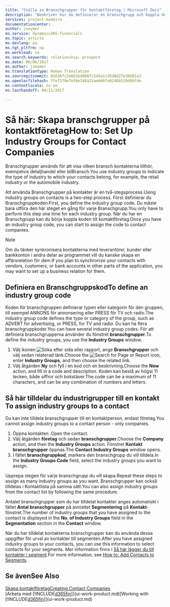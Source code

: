 ```yaml
---
title: "Ställa in Branschgrupper för kontaktföretag | Microsoft Docs"
description: "Beskriver hur du definierar en branschgrupp och koppla den till ett företag, till exempel detaljhandel eller bilindustri."
services: project-madeira
documentationcenter: 
author: jswymer
ms.service: dynamics365-financials
ms.topic: article
ms.devlang: na
ms.tgt_pltfrm: na
ms.workload: na
ms.search.keywords: relationship, prospect
ms.date: 06/06/2017
ms.author: jswymer
ms.translationtype: Human Translation
ms.sourcegitcommit: 81636fc2e661bd9b07c54da1cd5d0d27e30d01a2
ms.openlocfilehash: 7fef570e7e56e348a25ae660fa9248b529d0bfde
ms.contentlocale: sv-se
ms.lasthandoff: 09/11/2017

---
```

# <a name="how-to-set-up-industry-groups-for-contact-companies"></a><span data-ttu-id="a8364-103">Så här: Skapa branschgrupper på kontaktföretag</span><span class="sxs-lookup"><span data-stu-id="a8364-103">How to: Set Up Industry Groups for Contact Companies</span></span>
<span data-ttu-id="a8364-104">Branschgrupper används för att visa vilken bransch kontakterna tillhör, exempelvis detaljhandel eller bilBransch.</span><span class="sxs-lookup"><span data-stu-id="a8364-104">You use industry groups to indicate the type of industry to which your contacts belong, for example, the retail industry or the automobile industry.</span></span>

<span data-ttu-id="a8364-105">Att använda Branschgrupper på kontakter är en två-stegsprocess.</span><span class="sxs-lookup"><span data-stu-id="a8364-105">Using industry groups on contacts is a two-step process.</span></span> <span data-ttu-id="a8364-106">Först definierar du Branschgruppkoden.</span><span class="sxs-lookup"><span data-stu-id="a8364-106">First, you define the industry group code.</span></span> <span data-ttu-id="a8364-107">Du måste bara utföra den här steget en gång för varje Branschgrupp.</span><span class="sxs-lookup"><span data-stu-id="a8364-107">You only have to perform this step one time for each industry group.</span></span> <span data-ttu-id="a8364-108">När du har en Branschgrupp kan du börja koppla koden till kontaktföretag.</span><span class="sxs-lookup"><span data-stu-id="a8364-108">Once you have an industry group code, you can start to assign the code to contact companies.</span></span>

> [!NOTE]  
>   <span data-ttu-id="a8364-109">Om du tänker synkronisera kontakterna med leverantörer, kunder eller bankkonton i andra delar av programmet vill du kanske skapa en affärsrelation för dem.</span><span class="sxs-lookup"><span data-stu-id="a8364-109">If you plan to synchronize your contacts with vendors, customers, or bank accounts in other parts of the application, you may want to set up a business relation for them.</span></span>

## <a name="to-define-an-industry-group-code"></a><span data-ttu-id="a8364-110">Definiera en Branschgruppskod</span><span class="sxs-lookup"><span data-stu-id="a8364-110">To define an industry group code</span></span>
<span data-ttu-id="a8364-111">Koden för branschgruppen definierar typen eller kategorin för den gruppen, till exempel ANNONS för annonsering eller PRESS för TV och radio.</span><span class="sxs-lookup"><span data-stu-id="a8364-111">The industry group code defines the type or category of the group, such as ADVERT for advertising, or PRESS, for TV and radio.</span></span> <span data-ttu-id="a8364-112">Du kan ha flera branschgruppkoder.</span><span class="sxs-lookup"><span data-stu-id="a8364-112">You can have several industry group codes.</span></span> <span data-ttu-id="a8364-113">För att definiera branschgrupperna använder du fönstret **branschgrupper**.</span><span class="sxs-lookup"><span data-stu-id="a8364-113">To define the industry groups, you use the **Industry Groups** window.</span></span>

1. <span data-ttu-id="a8364-114">Välj ikonen ![Söka efter sida eller rapport](media/ui-search/search_small.png "ikonen Söka efter sida eller rapport"), ange **Branschgrupper** och välj sedan relaterad länk.</span><span class="sxs-lookup"><span data-stu-id="a8364-114">Choose the ![Search for Page or Report](media/ui-search/search_small.png "Search for Page or Report icon") icon, enter **Industry Groups**, and then choose the related link.</span></span>
2. <span data-ttu-id="a8364-115">Välj åtgärden **Ny** och fyll i en kod och en beskrivning.</span><span class="sxs-lookup"><span data-stu-id="a8364-115">Choose the **New** action, and fill in a code and description.</span></span> <span data-ttu-id="a8364-116">Koden kan bestå av högst 11 tecken, både siffror och bokstäver.</span><span class="sxs-lookup"><span data-stu-id="a8364-116">The code can be a maximum of 11 characters, and can be any combination of numbers and letters.</span></span>

## <span data-ttu-id="a8364-117"><a name="AssignIndustryGroupContact"></a> Så här tilldelar du industrigrupper till en kontakt</span><span class="sxs-lookup"><span data-stu-id="a8364-117"><a name="AssignIndustryGroupContact"></a> To assign industry groups to a contact</span></span>
<span data-ttu-id="a8364-118">Du kan inte tilldela branschgrupper till en kontaktperson, endast företag.</span><span class="sxs-lookup"><span data-stu-id="a8364-118">You cannot assign industry groups to a contact person - only companies.</span></span>

1. <span data-ttu-id="a8364-119">Öppna kontakten .</span><span class="sxs-lookup"><span data-stu-id="a8364-119">Open the contact.</span></span>
2. <span data-ttu-id="a8364-120">Välj åtgärden **företag** och sedan **branschgrupper**.</span><span class="sxs-lookup"><span data-stu-id="a8364-120">Choose the **Company** action, and then the **Industry Groups** action.</span></span> <span data-ttu-id="a8364-121">Fönstret **Kontakt branschgrupper** öppnas.</span><span class="sxs-lookup"><span data-stu-id="a8364-121">The **Contact Industry Groups** window opens.</span></span>
3. <span data-ttu-id="a8364-122">I fältet **branschgruppkod**, markera den branschgrupp du vill tilldela.</span><span class="sxs-lookup"><span data-stu-id="a8364-122">In the **Industry Groups Code** field, select the industry groups you want to assign.</span></span>

<span data-ttu-id="a8364-123">Upprepa stegen för varje branschgrupp du vill skapa.</span><span class="sxs-lookup"><span data-stu-id="a8364-123">Repeat these steps to assign as many industry groups as you want.</span></span> <span data-ttu-id="a8364-124">Branschgrupper kan också tilldelas i Kontaktlista på samma sätt.</span><span class="sxs-lookup"><span data-stu-id="a8364-124">You can also assign industry groups from the contact list by following the same procedure.</span></span>

<span data-ttu-id="a8364-125">Antalet branschgrupper som du har tilldelat kontakter anges automatiskt i fältet **Antal branschgrupper** på avnisttet **Segmentering** på **Kontakt**-fönstret.</span><span class="sxs-lookup"><span data-stu-id="a8364-125">The number of industry groups that you have assigned to the contact is displayed in the **No. of Industry Groups** field in the **Segmentation** section in the **Contact** window.</span></span>

<span data-ttu-id="a8364-126">När du har tilldelat kontakterna branschgrupper kan du använda dessa uppgifter för urval av kontakter till segmenten.</span><span class="sxs-lookup"><span data-stu-id="a8364-126">After you have assigned industry groups to your contacts, you can use this information to select contacts for your segments.</span></span> <span data-ttu-id="a8364-127">Mer information finns i [Så här lägger du till kontakter i segment](marketing-add-contact-segment.md).</span><span class="sxs-lookup"><span data-stu-id="a8364-127">For more information, see [How to: Add Contacts to Segments](marketing-add-contact-segment.md).</span></span>

## <a name="see-also"></a><span data-ttu-id="a8364-128">Se även</span><span class="sxs-lookup"><span data-stu-id="a8364-128">See Also</span></span>
[<span data-ttu-id="a8364-129">Skapa kontaktföretag</span><span class="sxs-lookup"><span data-stu-id="a8364-129">Creating Contact Companies</span></span>](marketing-create-contact-companies.md)  
<span data-ttu-id="a8364-130">[Arbeta med [!INCLUDE[d365fin](includes/d365fin_md.md)]](ui-work-product.md)</span><span class="sxs-lookup"><span data-stu-id="a8364-130">[Working with [!INCLUDE[d365fin](includes/d365fin_md.md)]](ui-work-product.md)</span></span>

